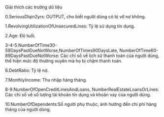 Giải thích các trường dữ liệu


0.SeriousDlqin2yrs: OUTPUT, cho biết người dùng có bị vỡ nợ không.


1.RevolvingUtilizationOfUnsecuredLines: Tỷ lệ sử dụng tín dụng.


2.Age: Độ tuổi.


3-4-5.NumberOfTime30-59DaysPastDueNotWorse,NumberOfTimes90DaysLate, NumberOfTime60-89DaysPastDueNotWorse: Các chỉ số về lịch sử thanh toán của người dùng, thể hiện mức độ thường xuyên mà họ bị chậm thanh toán.


6.DebtRatio: Tỷ lệ nợ.


7.MonthlyIncome: Thu nhập hàng tháng.


8-9.NumberOfOpenCreditLinesAndLoans, NumberRealEstateLoansOrLines: Các chỉ số về số lượng tài khoản tín dụng và khoản vay của người dùng.


10.NumberOfDependents:Số người phụ thuộc, ảnh hưởng đến chi phí hàng tháng của người dùng.
